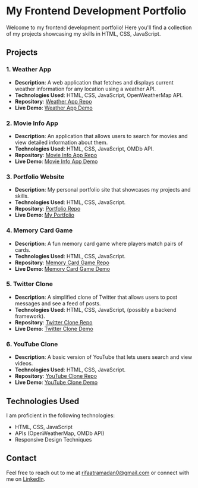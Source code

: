 # My Frontend Development Portfolio  

Welcome to my frontend development portfolio! Here you'll find a collection of my projects showcasing my skills in HTML, CSS, JavaScript.  

## Projects  

### 1. Weather App  
- **Description**: A web application that fetches and displays current weather information for any location using a weather API.  
- **Technologies Used**: HTML, CSS, JavaScript, OpenWeatherMap API.  
- **Repository**: [Weather App Repo](link-to-repo)  
- **Live Demo**: [Weather App Demo](link-to-demo)  

### 2. Movie Info App  
- **Description**: An application that allows users to search for movies and view detailed information about them.  
- **Technologies Used**: HTML, CSS, JavaScript, OMDb API.  
- **Repository**: [Movie Info App Repo](link-to-repo)  
- **Live Demo**: [Movie Info App Demo](link-to-demo)  

### 3. Portfolio Website  
- **Description**: My personal portfolio site that showcases my projects and skills.  
- **Technologies Used**: HTML, CSS, JavaScript.  
- **Repository**: [Portfolio Repo](link-to-repo)  
- **Live Demo**: [My Portfolio](link-to-your-portfolio)  

### 4. Memory Card Game  
- **Description**: A fun memory card game where players match pairs of cards.  
- **Technologies Used**: HTML, CSS, JavaScript.  
- **Repository**: [Memory Card Game Repo](link-to-repo)  
- **Live Demo**: [Memory Card Game Demo](link-to-demo)  

### 5. Twitter Clone  
- **Description**: A simplified clone of Twitter that allows users to post messages and see a feed of posts.  
- **Technologies Used**: HTML, CSS, JavaScript, (possibly a backend framework).  
- **Repository**: [Twitter Clone Repo](link-to-repo)  
- **Live Demo**: [Twitter Clone Demo](link-to-demo)  

### 6. YouTube Clone  
- **Description**: A basic version of YouTube that lets users search and view videos.  
- **Technologies Used**: HTML, CSS, JavaScript.  
- **Repository**: [YouTube Clone Repo](link-to-repo)  
- **Live Demo**: [YouTube Clone Demo](link-to-demo)  

## Technologies Used  
I am proficient in the following technologies:  
- HTML, CSS, JavaScript  
- APIs (OpenWeatherMap, OMDb API)  
- Responsive Design Techniques  

## Contact  
Feel free to reach out to me at rifaatramadan0@gmail.com or connect with me on [LinkedIn](link-to-linkedin-profile).
